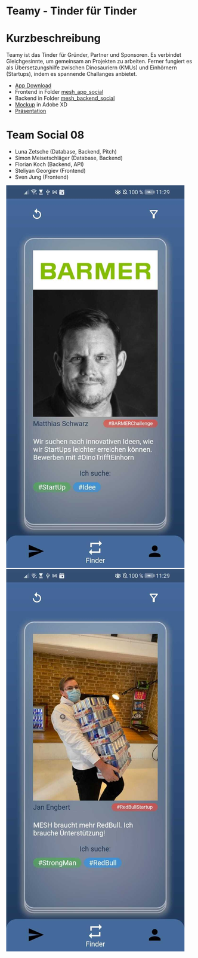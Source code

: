 # Teamy - Tinder für Tinder

# Kurzbeschreibung
Teamy ist das Tinder für Gründer, Partner und Sponsoren. Es verbindet Gleichgesinnte, um gemeinsam an Projekten zu arbeiten. Ferner fungiert es als Übersetzungshilfe zwischen Dinosauriern (KMUs) und Einhörnern (Startups), indem es spannende Challanges anbietet.

- [App Download](https://github.com/sven-jung/mesh-hackathon-s08/tree/main/mesh_app_social/apk)
- Frontend in Folder [mesh_app_social](https://github.com/sven-jung/mesh-hackathon-s08/tree/main/mesh_app_social)
- Backend in Folder [mesh_backend_social](https://github.com/sven-jung/mesh-hackathon-s08/tree/main/mesh_backend_social)
- [Mockup](https://github.com/sven-jung/mesh-hackathon-s08/tree/main/mockup) in Adobe XD
- [Präsentation](https://www.canva.com/design/DAEXaZg0OeA/_CcWAGwUV86AIjCnGn9AWQ/view?utm_content=DAEXaZg0OeA&utm_campaign=designshare&utm_medium=link&utm_source=sharebutton)

# Team Social 08
- Luna Zetsche (Database, Backend, Pitch)
- Simon Meisetschläger (Database, Backend)
- Florian Koch (Backend, API)
- Steliyan Georgiev (Frontend)
- Sven Jung (Frontend)

![Screenshot 1](https://github.com/sven-jung/mesh-hackathon-s08/blob/main/mesh_app_social/pic1.jpeg)
![Screenshot 1](https://github.com/sven-jung/mesh-hackathon-s08/blob/main/mesh_app_social/pic2.jpeg)
